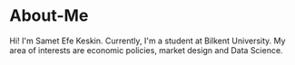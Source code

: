 # About-Me
Hi! I'm Samet Efe Keskin. Currently, I'm a student at Bilkent University. My area of interests are economic policies, market design and Data Science. 
